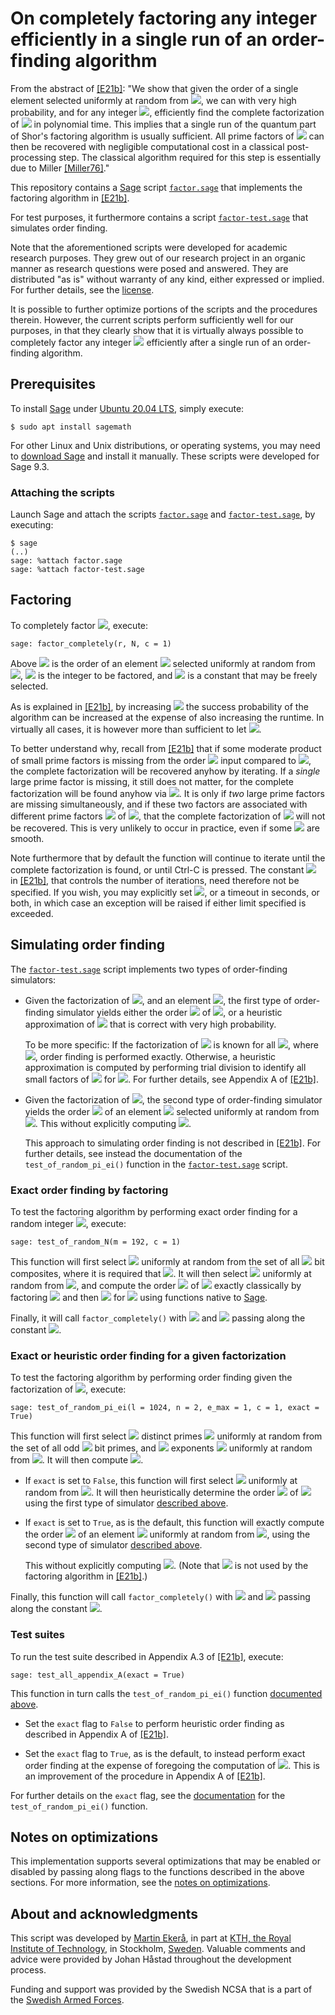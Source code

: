 # On completely factoring any integer efficiently in a single run of an order-finding algorithm
From the abstract of [[E21b]](https://doi.org/10.1007/s11128-021-03069-1): "We show that given the order of a single element selected uniformly at random from <img src="https://render.githubusercontent.com/render/math?math=\color{brown}\mathbb Z_N^*">, we can with very high probability, and for any integer <img src="https://render.githubusercontent.com/render/math?math=\color{brown}N">, efficiently find the complete factorization of <img src="https://render.githubusercontent.com/render/math?math=\color{brown}N"> in polynomial time.
This implies that a single run of the quantum part of Shor's factoring algorithm is usually sufficient.
All prime factors of <img src="https://render.githubusercontent.com/render/math?math=\color{brown}N"> can then be recovered with negligible computational cost in a classical post-processing step.
The classical algorithm required for this step is essentially due to Miller [[Miller76]](https://doi.org/10.1016/S0022-0000(76)80043-8)."

This repository contains a [Sage](https://www.sagemath.org) script [<code>factor.sage</code>](factor.sage) that implements the factoring algorithm in [[E21b]](https://doi.org/10.1007/s11128-021-03069-1).

For test purposes, it furthermore contains a script [<code>factor-test.sage</code>](factor-test.sage) that simulates order finding.

Note that the aforementioned scripts were developed for academic research purposes. They grew out of our research project in an organic manner as research questions were posed and answered. They are distributed "as is" without warranty of any kind, either expressed or implied. For further details, see the [license](LICENSE.md).

It is possible to further optimize portions of the scripts and the procedures therein. However, the current scripts perform sufficiently well for our purposes, in that they clearly show that it is virtually always possible to completely factor any integer <img src="https://render.githubusercontent.com/render/math?math=\color{brown}N"> efficiently after a single run of an order-finding algorithm.

## Prerequisites
To install [Sage](https://www.sagemath.org) under [Ubuntu 20.04 LTS](https://releases.ubuntu.com/20.04), simply execute:

```console
$ sudo apt install sagemath
```
For other Linux and Unix distributions, or operating systems, you may need to [download Sage](https://www.sagemath.org/download) and install it manually. These scripts were developed for Sage 9.3.

### Attaching the scripts
Launch Sage and attach the scripts [<code>factor.sage</code>](factor.sage) and [<code>factor-test.sage</code>](factor-test.sage), by executing:

```console
$ sage
(..)
sage: %attach factor.sage
sage: %attach factor-test.sage
```

## Factoring
To completely factor <img src="https://render.githubusercontent.com/render/math?math=\color{brown}N">, execute:

```console
sage: factor_completely(r, N, c = 1)
```

Above <img src="https://render.githubusercontent.com/render/math?math=\color{brown}r"> is the order of an element <img src="https://render.githubusercontent.com/render/math?math=\color{brown}g"> selected uniformly at random from <img src="https://render.githubusercontent.com/render/math?math=\color{brown}\mathbb Z_N^*">, <img src="https://render.githubusercontent.com/render/math?math=\color{brown}N"> is the integer to be factored, and <img src="https://render.githubusercontent.com/render/math?math=\color{brown}c \ge 1"> is a constant that may be freely selected.

As is explained in [[E21b]](https://doi.org/10.1007/s11128-021-03069-1), by increasing <img src="https://render.githubusercontent.com/render/math?math=\color{brown}c"> the success probability of the algorithm can be increased at the expense of also increasing the runtime. In virtually all cases, it is however more than sufficient to let <img src="https://render.githubusercontent.com/render/math?math=\color{brown}c = 1">.

To better understand why, recall from [[E21b]](https://doi.org/10.1007/s11128-021-03069-1) that if some moderate product of small prime factors is missing from the order <img src="https://render.githubusercontent.com/render/math?math=\color{brown}r"> input compared to <img src="https://render.githubusercontent.com/render/math?math=\color{brown}\lambda'(N)">, the complete factorization will be recovered anyhow by iterating. If a <i>single</i> large prime factor is missing, it still does not matter, for the complete factorization will be found anyhow via <img src="https://render.githubusercontent.com/render/math?math=\color{brown}N">. It is only if <i>two</i> large prime factors are missing simultaneously, and if these two factors are associated with different prime factors <img src="https://render.githubusercontent.com/render/math?math=\color{brown}p_i"> of <img src="https://render.githubusercontent.com/render/math?math=\color{brown}N = \prod_{i = 1}^n p_i^{e_i}">, that the complete factorization of <img src="https://render.githubusercontent.com/render/math?math=\color{brown}N"> will not be recovered. This is very unlikely to occur in practice, even if some <img src="https://render.githubusercontent.com/render/math?math=\color{brown}p_i - 1"> are smooth.

Note furthermore that by default the function will continue to iterate until the complete factorization is found, or until Ctrl-C is pressed. The constant <img src="https://render.githubusercontent.com/render/math?math=\color{brown}k"> in [[E21b]](https://doi.org/10.1007/s11128-021-03069-1), that controls the number of iterations, need therefore not be specified. If you wish, you may explicitly set <img src="https://render.githubusercontent.com/render/math?math=\color{brown}k">, or a timeout in seconds, or both, in which case an exception will be raised if either limit specified is exceeded.

## Simulating order finding
The [<code>factor-test.sage</code>](factor-test.sage) script implements two types of order-finding simulators:

- Given the factorization of <img src="https://render.githubusercontent.com/render/math?math=\color{brown}N">, and an element <img src="https://render.githubusercontent.com/render/math?math=\color{brown}g \in \mathbb Z_N^*">, the first type of order-finding simulator yields either the order <img src="https://render.githubusercontent.com/render/math?math=\color{brown}r"> of <img src="https://render.githubusercontent.com/render/math?math=\color{brown}g">, or a heuristic approximation of <img src="https://render.githubusercontent.com/render/math?math=\color{brown}r"> that is correct with very high probability.

   To be more specific: If the factorization of <img src="https://render.githubusercontent.com/render/math?math=\color{brown}p_i - 1"> is known for all <img src="https://render.githubusercontent.com/render/math?math=\color{brown}i \in [1, n]">, where <img src="https://render.githubusercontent.com/render/math?math=\color{brown}N = \prod_{i = 1}^n p_i^{e_i}">, order finding is performed exactly. Otherwise, a heuristic approximation is computed by performing trial division to identify all small factors of <img src="https://render.githubusercontent.com/render/math?math=\color{brown}p_i - 1"> for <img src="https://render.githubusercontent.com/render/math?math=\color{brown}i \in [1, n]">. For further details, see Appendix A of [[E21b]](https://doi.org/10.1007/s11128-021-03069-1).

- Given the factorization of <img src="https://render.githubusercontent.com/render/math?math=\color{brown}N">, the second type of order-finding simulator yields the order <img src="https://render.githubusercontent.com/render/math?math=\color{brown}r"> of an element <img src="https://render.githubusercontent.com/render/math?math=\color{brown}g"> selected uniformly at random from <img src="https://render.githubusercontent.com/render/math?math=\color{brown}\mathbb Z_N^*">. This without explicitly computing <img src="https://render.githubusercontent.com/render/math?math=\color{brown}g">.

   This approach to simulating order finding is not described in [[E21b]](https://doi.org/10.1007/s11128-021-03069-1). For further details, see instead the documentation of the <code>test_of_random_pi_ei()</code> function in the [<code>factor-test.sage</code>](factor-test.sage) script.

### Exact order finding by factoring
To test the factoring algorithm by performing exact order finding for a random integer <img src="https://render.githubusercontent.com/render/math?math=\color{brown}N">, execute:

```console
sage: test_of_random_N(m = 192, c = 1)
```

This function will first select <img src="https://render.githubusercontent.com/render/math?math=\color{brown}N"> uniformly at random from the set of all <img src="https://render.githubusercontent.com/render/math?math=\color{brown}m"> bit composites, where it is required that <img src="https://render.githubusercontent.com/render/math?math=\color{brown}m \in [8, 224]">. It will then select <img src="https://render.githubusercontent.com/render/math?math=\color{brown}g"> uniformly at random from <img src="https://render.githubusercontent.com/render/math?math=\color{brown}\mathbb Z_N^*">, and compute the order <img src="https://render.githubusercontent.com/render/math?math=\color{brown}r"> of <img src="https://render.githubusercontent.com/render/math?math=\color{brown}g"> exactly classically by factoring <img src="https://render.githubusercontent.com/render/math?math=\color{brown}N = p_1^{e_1} \cdot \ldots \cdot p_n^{e_n}"> and then <img src="https://render.githubusercontent.com/render/math?math=\color{brown}p_i - 1"> for <img src="https://render.githubusercontent.com/render/math?math=\color{brown}i \in [1, n]"> using functions native to [Sage](https://www.sagemath.org).

Finally, it will call <code>factor_completely()</code> with <img src="https://render.githubusercontent.com/render/math?math=\color{brown}r"> and <img src="https://render.githubusercontent.com/render/math?math=\color{brown}N"> passing along the constant <img src="https://render.githubusercontent.com/render/math?math=\color{brown}c">.

### Exact or heuristic order finding for a given factorization
To test the factoring algorithm by performing order finding given the factorization of <img src="https://render.githubusercontent.com/render/math?math=\color{brown}N">, execute:

```console
sage: test_of_random_pi_ei(l = 1024, n = 2, e_max = 1, c = 1, exact = True)
```

This function will first select <img src="https://render.githubusercontent.com/render/math?math=\color{brown}n \ge 2"> distinct primes <img src="https://render.githubusercontent.com/render/math?math=\color{brown}p_i"> uniformly at random from the set of all odd <img src="https://render.githubusercontent.com/render/math?math=\color{brown}\ell"> bit primes,
and <img src="https://render.githubusercontent.com/render/math?math=\color{brown}n"> exponents <img src="https://render.githubusercontent.com/render/math?math=\color{brown}e_i"> uniformly at random from <img src="https://render.githubusercontent.com/render/math?math=\color{brown}[1, e_{\max}]">.
It will then compute <img src="https://render.githubusercontent.com/render/math?math=\color{brown}N=\prod_{i=1}^n p_i^{e_i}">.

- If <code>exact</code> is set to <code>False</code>, this function will first select <img src="https://render.githubusercontent.com/render/math?math=\color{brown}g"> uniformly at random from <img src="https://render.githubusercontent.com/render/math?math=\color{brown}\mathbb Z_N^*">. It will then heuristically determine the order <img src="https://render.githubusercontent.com/render/math?math=\color{brown}r"> of <img src="https://render.githubusercontent.com/render/math?math=\color{brown}g"> using the first type of simulator [described above](#simulating-order-finding).

- If <code>exact</code> is set to <code>True</code>, as is the default, this function will exactly compute the order <img src="https://render.githubusercontent.com/render/math?math=\color{brown}r"> of an element <img src="https://render.githubusercontent.com/render/math?math=\color{brown}g"> uniformly at random from <img src="https://render.githubusercontent.com/render/math?math=\color{brown}\mathbb Z_N^*">, using the second type of simulator [described above](#simulating-order-finding).

   This without explicitly computing <img src="https://render.githubusercontent.com/render/math?math=\color{brown}g">. (Note that <img src="https://render.githubusercontent.com/render/math?math=\color{brown}g"> is not used by the factoring algorithm in [[E21b]](https://doi.org/10.1007/s11128-021-03069-1).)

Finally, this function will call <code>factor_completely()</code> with <img src="https://render.githubusercontent.com/render/math?math=\color{brown}r"> and <img src="https://render.githubusercontent.com/render/math?math=\color{brown}N"> passing along the constant <img src="https://render.githubusercontent.com/render/math?math=\color{brown}c">.

### Test suites
To run the test suite described in Appendix A.3 of [[E21b]](https://doi.org/10.1007/s11128-021-03069-1), execute:

```console
sage: test_all_appendix_A(exact = True)
```

This function in turn calls the <code>test_of_random_pi_ei()</code> function [documented above](#exact-or-heuristic-order-finding-for-a-given-factorization).

- Set the <code>exact</code> flag to <code>False</code> to perform heuristic order finding as described in Appendix A of [[E21b]](https://doi.org/10.1007/s11128-021-03069-1).

- Set the <code>exact</code> flag to <code>True</code>, as is the default, to instead perform exact order finding at the expense of foregoing the computation of <img src="https://render.githubusercontent.com/render/math?math=\color{brown}g">. This is an improvement of the procedure in Appendix A of [[E21b]](https://doi.org/10.1007/s11128-021-03069-1).

For further details on the <code>exact</code> flag, see the [documentation](#exact-or-heuristic-order-finding-for-a-given-factorization) for the <code>test_of_random_pi_ei()</code> function.

## Notes on optimizations
This implementation supports several optimizations that may be enabled or disabled by passing along flags to the functions described in the above sections. For more information, see the [notes on optimizations](optimizations.md).

## About and acknowledgments
This script was developed by [Martin Ekerå](mailto:ekera@kth.se), in part at [KTH, the Royal Institute of Technology](https://www.kth.se/en), in Stockholm, [Sweden](https://www.sweden.se). Valuable comments and advice were provided by Johan Håstad throughout the development process.

Funding and support was provided by the Swedish NCSA that is a part of the [Swedish Armed Forces](https://www.mil.se).
